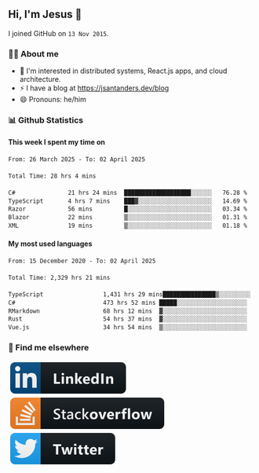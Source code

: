 ## Hi, I'm Jesus 👋

I joined GitHub on `13 Nov 2015`.

<!-- Talking about you -->

### 👨‍💻 About me

- 👦 I'm interested in distributed systems, React.js apps, and cloud architecture.
- ⚡️ I have a blog at <https://jsantanders.dev/blog>
- 😄 Pronouns: he/him

### 📊 Github Statistics

#### This week I spent my time on

<!--START_SECTION:weekly-->

```txt
From: 26 March 2025 - To: 02 April 2025

Total Time: 28 hrs 4 mins

C#               21 hrs 24 mins  ███████████████████░░░░░░   76.28 %
TypeScript       4 hrs 7 mins    ███▓░░░░░░░░░░░░░░░░░░░░░   14.69 %
Razor            56 mins         █░░░░░░░░░░░░░░░░░░░░░░░░   03.34 %
Blazor           22 mins         ▒░░░░░░░░░░░░░░░░░░░░░░░░   01.31 %
XML              19 mins         ▒░░░░░░░░░░░░░░░░░░░░░░░░   01.18 %
```

<!--END_SECTION:weekly-->

#### My most used languages

<!--START_SECTION:alltime-->

```txt
From: 15 December 2020 - To: 02 April 2025

Total Time: 2,329 hrs 21 mins

TypeScript                 1,431 hrs 29 mins███████████████▒░░░░░░░░░   61.45 %
C#                         473 hrs 52 mins █████░░░░░░░░░░░░░░░░░░░░   20.34 %
RMarkdown                  68 hrs 12 mins  ▓░░░░░░░░░░░░░░░░░░░░░░░░   02.93 %
Rust                       54 hrs 37 mins  ▓░░░░░░░░░░░░░░░░░░░░░░░░   02.35 %
Vue.js                     34 hrs 54 mins  ▒░░░░░░░░░░░░░░░░░░░░░░░░   01.50 %
```

<!--END_SECTION:alltime-->

### 📢 Find me elsewhere

<p>
  <a target="_blank" href="https://linkedin.com/in/jsantanders">
    <img src="https://github.com/jsantanders/jsantanders/blob/master/img/linkedin.svg" alt="LinkedIn" style="vertical-align:top; margin:4px">
  </a>
  
  <a target="_blank" href="https://stackoverflow.com/users/7318331/jesus-santander">
    <img src="https://github.com/jsantanders/jsantanders/blob/master/img/stackoverflow.svg" alt="StackOverflow" style="vertical-align:top; margin:4px">
  </a>
  
  <a target="_blank" href="http://twitter.com/jsantanders">
    <img src="https://github.com/jsantanders/jsantanders/blob/master/img/twitter.svg" alt="Twitter" style="vertical-align:top; margin:4px">
  </a>
</p>
